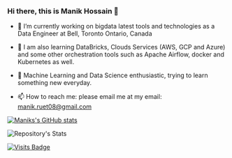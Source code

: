 ### Hi there, this is Manik Hossain 👋


- 🔭 I’m currently working on bigdata latest tools and technologies as a Data Engineer at Bell, Toronto Ontario, Canada
- 🌱 I am also learning DataBricks, Clouds Services (AWS, GCP and Azure)  and some other orchestration tools such as Apache Airflow, docker and Kubernetes as well. 
- 🌱 Machine Learning and Data Science enthusiastic, trying to learn something new everyday. 

- 📫 How to reach me: please email me at my email: manik.ruet08@gmail.com

[![Maniks's GitHub stats](https://github-readme-stats.vercel.app/api?username=ManikHossain08)](https://github.com/ManikHossain08/github-readme-stats)

![Repository's Stats](https://github-readme-stats.vercel.app/api/top-langs/?username=ManikHossain08&theme=blue-green)


[![Visits Badge](https://badges.pufler.dev/visits/ManikHossain08/ManikHossain08)](https://github.com/ManikHossain08)


